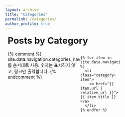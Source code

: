 ```yaml
---
layout: archive
title: "Categories"
permalink: /categories/
author_profile: true
---
```



<style>
/* scoped styles for this page only */
.categories-page { padding: 0 0.5rem 2rem; }

.categories-page h1 {
  font-size: 1.8rem;
  margin: 0 0 1rem 0;
}

/* 3-column grid for desktop, responsive down to 1 column */
.category-list {
  list-style: none;
  margin: 0;
  padding: 0;
  display: grid;
  grid-template-columns: repeat(3, 1fr);
  gap: 0;
  border-top: 1px solid rgba(255,255,255,0.03);
}

/* each row = one category item */
.category-item {
  display: flex;
  align-items: center;
  padding: 0.75rem 1rem;
  border-bottom: 1px solid rgba(255,255,255,0.03);
  font-weight: 700;
}

/* make the whole left area clickable like a link (text styles) */
.category-item a {
  text-decoration: none;
  color: inherit;
  display: block;
  width: 100%;
}

/* add subtle hover */
.category-item a:hover {
  text-decoration: underline;
  opacity: 0.95;
}

/* responsive */
@media (max-width: 900px) {
  .category-list { grid-template-columns: repeat(2, 1fr); }
}
@media (max-width: 600px) {
  .category-list { grid-template-columns: repeat(1, 1fr); }
}
</style>

<div class="categories-page">
  <h1>Posts by Category</h1>

  <ul class="category-list">
    {% comment %}
      site.data.navigation.categories_nav 를 순서대로 사용.
      숫자는 표시하지 않고, 링크만 출력합니다.
    {% endcomment %}

    {% for item in site.data.navigation.categories_nav %}
      <li class="category-item">
        <a href="{{ item.url | relative_url }}">{{ item.title }}</a>
      </li>
    {% endfor %}
  </ul>
</div>